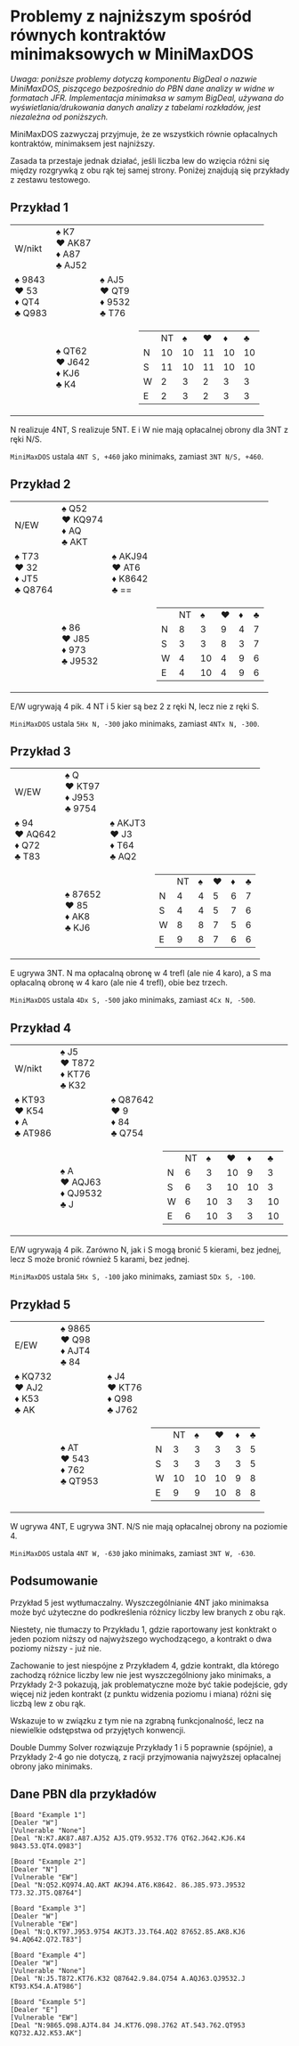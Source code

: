 Problemy z najniższym spośród równych kontraktów minimaksowych w  MiniMaxDOS
============================================================================

*Uwaga: poniższe problemy dotyczą komponentu BigDeal o nazwie MiniMaxDOS, piszącego bezpośrednio do PBN dane analizy w widne w formatach JFR. Implementacja minimaksa w samym BigDeal, używana do wyświetlania/drukowania danych analizy z tabelami rozkładów, jest niezależna od poniższych.*

MiniMaxDOS zazwyczaj przyjmuje, że ze wszystkich równie opłacalnych kontraktów, minimaksem jest najniższy.

Zasada ta przestaje jednak działać, jeśli liczba lew do wzięcia różni się między rozgrywką z obu rąk tej samej strony. Poniżej znajdują się przykłady z zestawu testowego.

Przykład 1
----------

<table>
  <tr>
    <td>W/nikt</td>
    <td>
      ♠ K7<br />
      ♥ AK87<br />
      ♦ A87<br />
      ♣ AJ52
    </td>
    <td></td>
    <td></td>
  </tr>
  <tr>
    <td>
      ♠ 9843<br />
      ♥ 53<br />
      ♦ QT4<br />
      ♣ Q983
    </td>
    <td></td>
    <td>
      ♠ AJ5<br />
      ♥ QT9<br />
      ♦ 9532<br />
      ♣ T76
    </td>
    <td></td>
  </tr>
  <tr>
    <td></td>
    <td>
      ♠ QT62<br />
      ♥ J642<br />
      ♦ KJ6<br />
      ♣ K4
    </td>
    <td></td>
    <td>
      <table>
        <tr>
          <td></td><td>NT</td><td>♠</td><td>♥</td><td>♦</td><td>♣</td>
        </tr>
        <tr>
          <td>N</td><td>10</td><td>10</td><td>11</td><td>10</td><td>10</td>
        </tr>
        <tr>
          <td>S</td><td>11</td><td>10</td><td>11</td><td>10</td><td>10</td>
        </tr>
        <tr>
          <td>W</td><td>2</td><td>3</td><td>2</td><td>3</td><td>3</td>
        </tr>
        <tr>
          <td>E</td><td>2</td><td>3</td><td>2</td><td>3</td><td>3</td>
        </tr>
      </table>
    </td>
  </tr>
</table>

N realizuje 4NT, S realizuje 5NT. E i W nie mają opłacalnej obrony dla 3NT z ręki N/S.

`MiniMaxDOS` ustala `4NT S, +460` jako minimaks, zamiast `3NT N/S, +460`.

Przykład 2
----------

<table>
  <tr>
    <td>N/EW</td>
    <td>
      ♠ Q52<br />
      ♥ KQ974<br />
      ♦ AQ<br />
      ♣ AKT
    </td>
    <td></td>
    <td></td>
  </tr>
  <tr>
    <td>
      ♠ T73<br />
      ♥ 32<br />
      ♦ JT5<br />
      ♣ Q8764
    </td>
    <td></td>
    <td>
      ♠ AKJ94<br />
      ♥ AT6<br />
      ♦ K8642<br />
      ♣ ==
    </td>
    <td></td>
  </tr>
  <tr>
    <td></td>
    <td>
      ♠ 86<br />
      ♥ J85<br />
      ♦ 973<br />
      ♣ J9532
    </td>
    <td></td>
    <td>
      <table>
        <tr>
          <td></td><td>NT</td><td>♠</td><td>♥</td><td>♦</td><td>♣</td>
        </tr>
        <tr>
          <td>N</td><td>8</td><td>3</td><td>9</td><td>4</td><td>7</td>
        </tr>
        <tr>
          <td>S</td><td>3</td><td>3</td><td>8</td><td>3</td><td>7</td>
        </tr>
        <tr>
          <td>W</td><td>4</td><td>10</td><td>4</td><td>9</td><td>6</td>
        </tr>
        <tr>
          <td>E</td><td>4</td><td>10</td><td>4</td><td>9</td><td>6</td>
        </tr>
      </table>
    </td>
  </tr>
</table>

E/W ugrywają 4 pik. 4 NT i 5 kier są bez 2 z ręki N, lecz nie z ręki S.

`MiniMaxDOS` ustala `5Hx N, -300` jako minimaks, zamiast `4NTx N, -300`.

Przykład 3
----------

<table>
  <tr>
    <td>W/EW</td>
    <td>
      ♠ Q<br />
      ♥ KT97<br />
      ♦ J953<br />
      ♣ 9754
    </td>
    <td></td>
    <td></td>
  </tr>
  <tr>
    <td>
      ♠ 94<br />
      ♥ AQ642<br />
      ♦ Q72<br />
      ♣ T83
    </td>
    <td></td>
    <td>
      ♠ AKJT3<br />
      ♥ J3<br />
      ♦ T64<br />
      ♣ AQ2
    </td>
    <td></td>
  </tr>
  <tr>
    <td></td>
    <td>
      ♠ 87652<br />
      ♥ 85<br />
      ♦ AK8<br />
      ♣ KJ6
    </td>
    <td></td>
    <td>
      <table>
        <tr>
          <td></td><td>NT</td><td>♠</td><td>♥</td><td>♦</td><td>♣</td>
        </tr>
        <tr>
          <td>N</td><td>4</td><td>4</td><td>5</td><td>6</td><td>7</td>
        </tr>
        <tr>
          <td>S</td><td>4</td><td>4</td><td>5</td><td>7</td><td>6</td>
        </tr>
        <tr>
          <td>W</td><td>8</td><td>8</td><td>7</td><td>5</td><td>6</td>
        </tr>
        <tr>
          <td>E</td><td>9</td><td>8</td><td>7</td><td>6</td><td>6</td>
        </tr>
      </table>
    </td>
  </tr>
</table>

E ugrywa 3NT. N ma opłacalną obronę w 4 trefl (ale nie 4 karo), a S ma opłacalną obronę w 4 karo (ale nie 4 trefl), obie bez trzech.

`MiniMaxDOS` ustala `4Dx S, -500` jako minimaks, zamiast `4Cx N, -500`.

Przykład 4
----------

<table>
  <tr>
    <td>W/nikt</td>
    <td>
      ♠ J5<br />
      ♥ T872<br />
      ♦ KT76<br />
      ♣ K32
    </td>
    <td></td>
    <td></td>
  </tr>
  <tr>
    <td>
      ♠ KT93<br />
      ♥ K54<br />
      ♦ A<br />
      ♣ AT986
    </td>
    <td></td>
    <td>
      ♠ Q87642<br />
      ♥ 9<br />
      ♦ 84<br />
      ♣ Q754
    </td>
    <td></td>
  </tr>
  <tr>
    <td></td>
    <td>
      ♠ A<br />
      ♥ AQJ63<br />
      ♦ QJ9532<br />
      ♣ J
    </td>
    <td></td>
    <td>
      <table>
        <tr>
          <td></td><td>NT</td><td>♠</td><td>♥</td><td>♦</td><td>♣</td>
        </tr>
        <tr>
          <td>N</td><td>6</td><td>3</td><td>10</td><td>9</td><td>3</td>
        </tr>
        <tr>
          <td>S</td><td>6</td><td>3</td><td>10</td><td>10</td><td>3</td>
        </tr>
        <tr>
          <td>W</td><td>6</td><td>10</td><td>3</td><td>3</td><td>10</td>
        </tr>
        <tr>
          <td>E</td><td>6</td><td>10</td><td>3</td><td>3</td><td>10</td>
        </tr>
      </table>
    </td>
  </tr>
</table>

E/W ugrywają 4 pik. Zarówno N, jak i S mogą bronić 5 kierami, bez jednej, lecz S może bronić również 5 karami, bez jednej.

`MiniMaxDOS` ustala `5Hx S, -100` jako minimaks, zamiast `5Dx S, -100`.

Przykład 5
----------

<table>
  <tr>
    <td>E/EW</td>
    <td>
      ♠ 9865<br />
      ♥ Q98<br />
      ♦ AJT4<br />
      ♣ 84
    </td>
    <td></td>
    <td></td>
  </tr>
  <tr>
    <td>
      ♠ KQ732<br />
      ♥ AJ2<br />
      ♦ K53<br />
      ♣ AK
    </td>
    <td></td>
    <td>
      ♠ J4<br />
      ♥ KT76<br />
      ♦ Q98<br />
      ♣ J762
    </td>
    <td></td>
  </tr>
  <tr>
    <td></td>
    <td>
      ♠ AT<br />
      ♥ 543<br />
      ♦ 762<br />
      ♣ QT953
    </td>
    <td></td>
    <td>
      <table>
        <tr>
          <td></td><td>NT</td><td>♠</td><td>♥</td><td>♦</td><td>♣</td>
        </tr>
        <tr>
          <td>N</td><td>3</td><td>3</td><td>3</td><td>3</td><td>5</td>
        </tr>
        <tr>
          <td>S</td><td>3</td><td>3</td><td>3</td><td>3</td><td>5</td>
        </tr>
        <tr>
          <td>W</td><td>10</td><td>10</td><td>10</td><td>9</td><td>8</td>
        </tr>
        <tr>
          <td>E</td><td>9</td><td>9</td><td>10</td><td>8</td><td>8</td>
        </tr>
      </table>
    </td>
  </tr>
</table>

W ugrywa 4NT, E ugrywa 3NT. N/S nie mają opłacalnej obrony na poziomie 4.

`MiniMaxDOS` ustala `4NT W, -630` jako minimaks, zamiast `3NT W, -630`.

Podsumowanie
------------

Przykład 5 jest wytłumaczalny. Wyszczególnianie 4NT jako minimaksa może być użyteczne do podkreślenia różnicy liczby lew branych z obu rąk.

Niestety, nie tłumaczy to Przykładu 1, gdzie raportowany jest konktrakt o jeden poziom niższy od najwyższego wychodzącego, a kontrakt o dwa poziomy niższy - już nie.

Zachowanie to jest niespójne z Przykładem 4, gdzie kontrakt, dla którego zachodzą różnice liczby lew nie jest wyszczególniony jako minimaks, a Przykłady 2-3 pokazują, jak problematyczne może być takie podejście, gdy więcej niż jeden kontrakt (z punktu widzenia poziomu i miana) różni się liczbą lew z obu rąk.

Wskazuje to w związku z tym nie na zgrabną funkcjonalność, lecz na niewielkie odstępstwa od przyjętych konwencji.

Double Dummy Solver rozwiązuje Przykłady 1 i 5 poprawnie (spójnie), a Przykłady 2-4 go nie dotyczą, z racji przyjmowania najwyższej opłacalnej obrony jako minimaks.

Dane PBN dla przykładów
-----------------------

```
[Board "Example 1"]
[Dealer "W"]
[Vulnerable "None"]
[Deal "N:K7.AK87.A87.AJ52 AJ5.QT9.9532.T76 QT62.J642.KJ6.K4 9843.53.QT4.Q983"]

[Board "Example 2"]
[Dealer "N"]
[Vulnerable "EW"]
[Deal "N:Q52.KQ974.AQ.AKT AKJ94.AT6.K8642. 86.J85.973.J9532 T73.32.JT5.Q8764"]

[Board "Example 3"]
[Dealer "W"]
[Vulnerable "EW"]
[Deal "N:Q.KT97.J953.9754 AKJT3.J3.T64.AQ2 87652.85.AK8.KJ6 94.AQ642.Q72.T83"]

[Board "Example 4"]
[Dealer "W"]
[Vulnerable "None"]
[Deal "N:J5.T872.KT76.K32 Q87642.9.84.Q754 A.AQJ63.QJ9532.J KT93.K54.A.AT986"]

[Board "Example 5"]
[Dealer "E"]
[Vulnerable "EW"]
[Deal "N:9865.Q98.AJT4.84 J4.KT76.Q98.J762 AT.543.762.QT953 KQ732.AJ2.K53.AK"]
```
